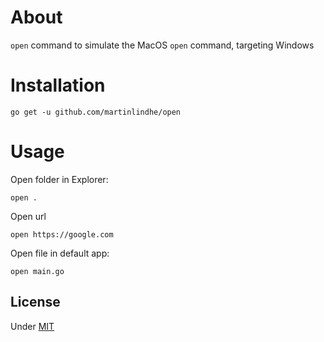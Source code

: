 # About

`open` command to simulate the MacOS `open` command, targeting Windows


# Installation

    go get -u github.com/martinlindhe/open


# Usage

Open folder in Explorer:

    open .

Open url

    open https://google.com

Open file in default app:

    open main.go


## License

Under [MIT](LICENSE)